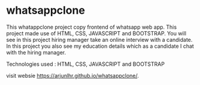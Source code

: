 # whatsappclone
This whatappclone project copy frontend of whatsapp web app. This project made use of HTML, CSS, JAVASCRIPT and BOOTSTRAP. You will see in this project hiring manager take an online interview with a candidate. In this project you also see my education details which as a candidate I chat with the hiring manager.

Technologies used : HTML, CSS, JAVASCRIPT and BOOTSTRAP 

visit websie  https://arjunlhr.github.io/whatsappclone/.
